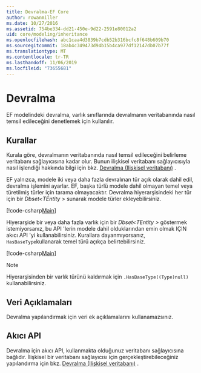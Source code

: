 ```yaml
---
title: Devralma-EF Core
author: rowanmiller
ms.date: 10/27/2016
ms.assetid: 754be334-dd21-450e-9d22-2591e80012a2
uid: core/modeling/inheritance
ms.openlocfilehash: abc1caa4d3839b7cdb52b316bcfc8f648b609b70
ms.sourcegitcommit: 18ab4c349473d94b15b4ca977df12147db07b77f
ms.translationtype: MT
ms.contentlocale: tr-TR
ms.lasthandoff: 11/06/2019
ms.locfileid: "73655681"
---
```

# <a name="inheritance"></a>Devralma

EF modelindeki devralma, varlık sınıflarında devralmanın veritabanında nasıl temsil edileceğini denetlemek için kullanılır.

## <a name="conventions"></a>Kurallar

Kurala göre, devralmanın veritabanında nasıl temsil edileceğini belirleme veritabanı sağlayıcısına kadar olur. Bunun ilişkisel veritabanı sağlayıcısıyla nasıl işlendiği hakkında bilgi için bkz. [Devralma (Ilişkisel veritabanı)](relational/inheritance.md) .

EF yalnızca, modele iki veya daha fazla devralınan tür açık olarak dahil edil, devralma işlemini ayarlar. EF, başka türlü modele dahil olmayan temel veya türetilmiş türler için tarama olmayacaktır. Devralma hiyerarşisindeki her tür için bir *Dbset\<TEntity >* sunarak modele türler ekleyebilirsiniz.

[!code-csharp[Main](../../../samples/core/Modeling/Conventions/InheritanceDbSets.cs?highlight=3-4&name=Model)]

Hiyerarşide bir veya daha fazla varlık için bir *Dbset\<TEntity >* göstermek istemiyorsanız, bu API 'lerin modele dahil olduklarından emin olmak IÇIN akıcı API 'yi kullanabilirsiniz.
Kurallara dayanmıyorsanız, `HasBaseType`kullanarak temel türü açıkça belirtebilirsiniz.

[!code-csharp[Main](../../../samples/core/Modeling/Conventions/InheritanceModelBuilder.cs?highlight=7&name=Context)]

> [!NOTE]
> Hiyerarşisinden bir varlık türünü kaldırmak için `.HasBaseType((Type)null)` kullanabilirsiniz.

## <a name="data-annotations"></a>Veri Açıklamaları

Devralma yapılandırmak için veri ek açıklamalarını kullanamazsınız.

## <a name="fluent-api"></a>Akıcı API

Devralma için akıcı API, kullanmakta olduğunuz veritabanı sağlayıcısına bağlıdır. İlişkisel bir veritabanı sağlayıcısı için gerçekleştirebileceğiniz yapılandırma için bkz. [Devralma (Ilişkisel veritabanı)](relational/inheritance.md) .
